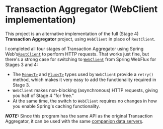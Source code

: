 # Transaction Aggregator (WebClient implementation)

This project is an alternative implementation of the full (Stage 4) **Transaction Aggregator** project, using `WebClient` in place of `RestClient`.

I completed all four stages of Transaction Aggregator using Spring Web's[`RestClient`](https://docs.spring.io/spring-framework/docs/current/javadoc-api/org/springframework/web/client/RestClient.html) to perform HTTP requests. That works just fine, but there's a strong case for switching to [`WebClient`](https://docs.spring.io/spring-framework/docs/current/javadoc-api/org/springframework/web/reactive/function/client/WebClient.html) from Spring WebFlux for Stages 3 and 4:

- The [`Mono<T>`](https://projectreactor.io/docs/core/release/api/reactor/core/publisher/Mono.html) and [`Flux<T>`](https://projectreactor.io/docs/core/release/api/reactor/core/publisher/Flux.html) types used by `WebClient` provide a `retry()` method, which makes it very easy to add the functionality required in Stage 3.
- `WebClient` makes non-blocking (asynchronous) HTTP requests, giving you half of Stage 4 "for free."
- At the same time, the switch to `WebClient` requires no changes in how you enable Spring's caching functionality.

***NOTE:*** Since this program has the same API as the original Transaction Aggregator, it can be used with the same [companion data servers](../TransactionAggregatorDataServer).

